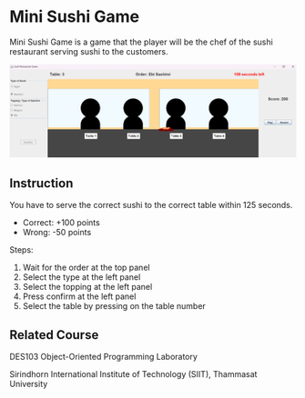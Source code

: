 # Mini Sushi Game
Mini Sushi Game is a game that the player will be the chef of the sushi restaurant serving sushi to the customers.

![Preview of the game](./mini_sushi_game_screenshot.png "Preview of the game")

## Instruction
You have to serve the correct sushi to the correct table within 125 seconds.
- Correct: +100 points
- Wrong: -50 points

Steps:
1. Wait for the order at the top panel
2. Select the type at the left panel
3. Select the topping at the left panel
4. Press confirm at the left panel
5. Select the table by pressing on the table number

## Related Course
DES103 Object-Oriented Programming Laboratory

Sirindhorn International Institute of Technology (SIIT), Thammasat University